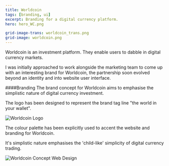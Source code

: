 ```yaml
---
title: Worldcoin
tags: [branding, ui]
excerpt: Branding for a digital currency platform.
hero: hero_WC.png

grid-image-trans: worldcoin_trans.png
grid-image: worldcoin.png
---
```


Worldcoin is an investment platform. They enable users to dabble in digital currency markets.

I was initially approached to work alongside the marketing team to come up with an interesting brand for Worldcoin, the partnership soon evolved beyond an identity and into website user interface.

####Branding
The brand concept for Worldcoin aims to emphasise the simplistic nature of digital currency investment.

The logo has been designed to represent the brand tag line "the world in your wallet".

![Worldcoin Logo](portfolio_img/worldcoin/worldcoin-logo.jpg)

The colour palette has been explicitly used to accent the website and branding for Worldcoin.

It's simplistic nature emphasises the 'child-like' simplicity of digital currency trading.

![Worldcoin Concept Web Design](portfolio_img/worldcoin/worldcoin-site.jpg)